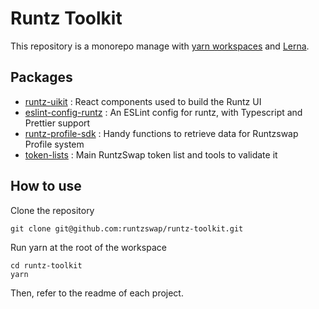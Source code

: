 # Runtz Toolkit

This repository is a monorepo manage with [yarn workspaces](https://classic.yarnpkg.com/en/docs/workspaces/) and [Lerna](https://lerna.js.org/). 

## Packages

- [runtz-uikit](https://github.com/runtzswap/runtz-toolkit/tree/master/packages/runtz-uikit) : React components used to build the Runtz UI
- [eslint-config-runtz](https://github.com/runtzswap/runtz-toolkit/tree/master/packages/eslint-config-runtz) : An ESLint config for runtz, with Typescript and Prettier support
- [runtz-profile-sdk](https://github.com/runtzswap/runtz-toolkit/tree/master/packages/runtz-profile-sdk) : Handy functions to retrieve data for Runtzswap Profile system
- [token-lists](https://github.com/runtzswap/runtz-toolkit/tree/master/packages/token-lists) : Main RuntzSwap token list and tools to validate it

## How to use

Clone the repository 

```
git clone git@github.com:runtzswap/runtz-toolkit.git
```

Run yarn at the root of the workspace

```
cd runtz-toolkit
yarn
```

Then, refer to the readme of each project.
